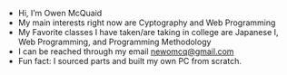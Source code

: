 - Hi, I’m Owen McQuaid
- My main interests right now are Cyptography and Web Programming
- My Favorite classes I have taken/are taking in college are Japanese I, Web Programming, and Programming Methodology 
- I can be reached through my email newomcq@gmail.com
- Fun fact: I sourced parts and built my own PC from scratch.

<!---
owen-mcq/owen-mcq is a ✨ special ✨ repository because its `README.md` (this file) appears on your GitHub profile.
You can click the Preview link to take a look at your changes.
--->
